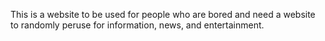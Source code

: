 This is a website to be used for people who are bored and need a website to randomly peruse for information, news, and entertainment.
